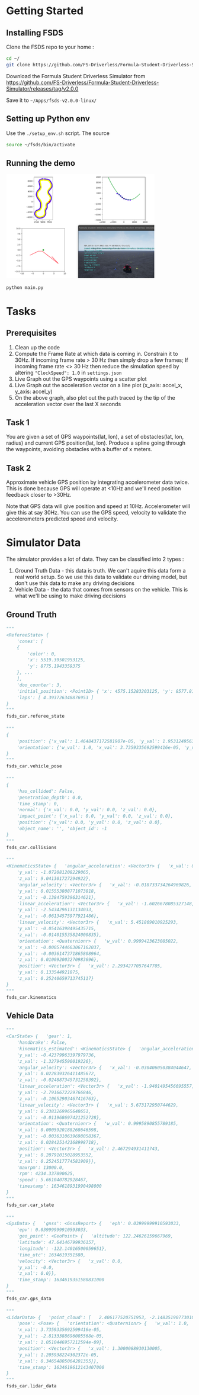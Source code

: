 # Getting Started

## Installing FSDS

Clone the FSDS repo to your home :

```bash
cd ~/
git clone https://github.com/FS-Driverless/Formula-Student-Driverless-Simulator
```

Download the Formula Student Driverless Simulator from https://github.com/FS-Driverless/Formula-Student-Driverless-Simulator/releases/tag/v2.0.0

Save it to `~/Apps/fsds-v2.0.0-linux/`

## Setting up Python env

Use the `./setup_env.sh` script. The source
```bash
source ~/fsds/bin/activate
```

## Running the demo

<img width=400 src=imgs/live_graph.png>

```bash
python main.py
```

# Tasks

## Prerequisites

1. Clean up the code
2. Compute the Frame Rate at which data is coming in. Constrain it to 30Hz. If incoming frame rate > 30 Hz then simply drop a few frames; If incoming frame rate <> 30 Hz then reduce the simulation speed by altering `"ClockSpeed": 1.0` in `settings.json` 
3. Live Graph out the GPS waypoints using a scatter plot 
4. Live Graph out the acceleration vector on a line plot (x_axis: accel_x, y_axis: accel_y)
5. On the above graph, also plot out the path traced by the tip of the acceleration vector over the last X seconds

## Task 1

You are given a set of GPS waypoints(lat, lon), a set of obstacles(lat, lon, radius) and current GPS position(lat, lon). Produce a spline going through the waypoints, avoiding obstacles with a buffer of x meters.

## Task 2

Approximate vehicle GPS position by integrating accelerometer data twice. This is done because GPS will operate at <10Hz and we'll need position feedback closer to >30Hz.

Note that GPS data will give position and speed at 10Hz. Accelerometer will give this at say 30Hz. You can use the GPS speed, velocity to validate the accelerometers predicted speed and velocity.


# Simulator Data

The simulator provides a lot of data. They can be classified into 2 types :
1. Ground Truth Data - this data is truth. We can't aquire this data form a real world setup. So we use this data to validate our driving model, but don't use this data to make any driving decisions
2. Vehicle Data - the data that comes from sensors on the vehicle. This is what we'll be using to make driving decisions

## Ground Truth

```python
"""
<RefereeState> {
    'cones': [
	{
	    'color': 0,
	    'x': 5519.39501953125,
	    'y': 8775.1943359375
	}, ... 
    ],
    'doo_counter': 3,
    'initial_position': <Point2D> { 'x': 4575.15283203125, 'y': 8577.8154296875 },
    'laps': [ 4.393726348876953 ]
}
"""
fsds_car.referee_state

"""
{
    'position': {'x_val': 1.4648437172581907e-05, 'y_val': 1.9531249563442543e-05, 'z_val': 0.24647490680217743}, 
    'orientation': {'w_val': 1.0, 'x_val': 3.7359335692599416e-05, 'y_val': -2.8133388696005568e-05, 'z_val': 1.0510446957212594e-09}
}
"""
fsds_car.vehicle_pose

"""
{
    'has_collided': False, 
    'penetration_depth': 0.0, 
    'time_stamp': 0, 
    'normal': {'x_val': 0.0, 'y_val': 0.0, 'z_val': 0.0}, 
    'impact_point': {'x_val': 0.0, 'y_val': 0.0, 'z_val': 0.0}, 
    'position': {'x_val': 0.0, 'y_val': 0.0, 'z_val': 0.0}, 
    'object_name': '', 'object_id': -1
}
"""
fsds_car.collisions

"""
<KinematicsState> {   'angular_acceleration': <Vector3r> {   'x_val': 0.4556628465652466,
    'y_val': -1.072081208229065,
    'z_val': 9.041301727294922},
    'angular_velocity': <Vector3r> {   'x_val': -0.018733734264969826,
    'y_val': 0.015553808771073818,
    'z_val': -0.1384759396314621},
    'linear_acceleration': <Vector3r> {   'x_val': -1.6026678085327148,
    'y_val': -2.5434296131134033,
    'z_val': -0.06134575977921486},
    'linear_velocity': <Vector3r> {   'x_val': 5.451869010925293,
    'y_val': -0.05416398495435715,
    'z_val': -0.014015535824000835},
    'orientation': <Quaternionr> {   'w_val': 0.9999423623085022,
    'x_val': -0.0005744663067162037,
    'y_val': -0.0036147371865808964,
    'z_val': 0.010092003270983696},
    'position': <Vector3r> {   'x_val': 2.2934277057647705,
    'y_val': 0.133544921875,
    'z_val': 0.25240659713745117}
}
"""
fsds_car.kinematics
```

## Vehicle Data

```python
"""
<CarState> {   'gear': 1,
    'handbrake': False,
    'kinematics_estimated': <KinematicsState> {   'angular_acceleration': <Vector3r> {   'x_val': -0.15900176763534546,
    'y_val': -0.42379963397979736,
    'z_val': -1.327945590019226},
    'angular_velocity': <Vector3r> {   'x_val': -0.030406050384044647,
    'y_val': 0.022839326411485672,
    'z_val': -0.024887345731258392},
    'linear_acceleration': <Vector3r> {   'x_val': -1.9401495456695557,
    'y_val': -2.7916672229766846,
    'z_val': -0.10652903467416763},
    'linear_velocity': <Vector3r> {   'x_val': 5.673172950744629,
    'y_val': 0.2383269965648651,
    'z_val': -0.011968697421252728},
    'orientation': <Quaternionr> {   'w_val': 0.9995890855789185,
    'x_val': 0.0005920188268646598,
    'y_val': -0.0036310639698058367,
    'z_val': 0.028425142168998718},
    'position': <Vector3r> {   'x_val': 2.467294931411743,
    'y_val': 0.20791015028953552,
    'z_val': 0.2524517774581909}},
    'maxrpm': 13000.0,
    'rpm': 4234.337890625,
    'speed': 5.661040782928467,
    'timestamp': 1634618931990498000
}
"""
fsds_car.car_state

"""
<GpsData> {   'gnss': <GnssReport> {   'eph': 0.03999999910593033,
    'epv': 0.03999999910593033,
    'geo_point': <GeoPoint> {   'altitude': 122.24626159667969,
    'latitude': 47.64146799936157,
    'longitude': -122.14016500059651},
    'time_utc': 1634619351580,
    'velocity': <Vector3r> {   'x_val': 0.0,
    'y_val': -0.0,
    'z_val': 0.0}},
    'time_stamp': 1634619351580831000
}
"""
fsds_car.gps_data

"""
<LidarData> {   'point_cloud': [   2.406177520751953, -2.1483519077301025,-1.901892687783402e-08, ],
    'pose': <Pose> {   'orientation': <Quaternionr> {   'w_val': 1.0,
    'x_val': 3.7359335692599416e-05,
    'y_val': -2.8133388696005568e-05,
    'z_val': 1.0510446957212594e-09},
    'position': <Vector3r> {   'x_val': 1.3000088930130005,
    'y_val': 1.205938224302372e-05,
    'z_val': 0.34654805064201355}},
    'time_stamp': 1634619612143407000
}
"""
fsds_car.lidar_data
```
